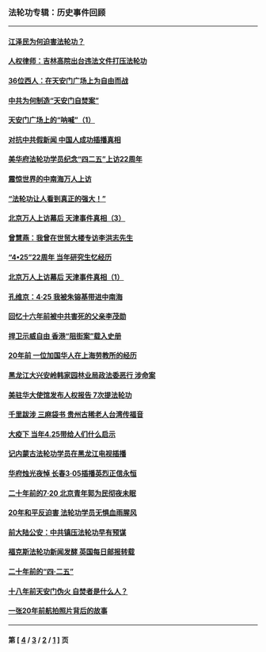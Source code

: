 ### 法轮功专辑：历史事件回顾
---
#### [江泽民为何迫害法轮功？](../../pages/nf5793/n13876324.md?02250430) 
#### [人权律师：吉林高院出台违法文件打压法轮功](../../pages/nf5793/n13825665.md?02250430) 
#### [36位西人：在天安门广场上为自由而战](../../pages/nf5793/n13390029.md?02250430) 
#### [中共为何制造“天安门自焚案”](../../pages/nf5793/n13183270.md?02250430) 
#### [天安门广场上的“呐喊”（1）](../../pages/nf5793/n13105277.md?02250430) 
#### [对抗中共假新闻 中国人成功插播真相](../../pages/nf5793/n12910618.md?02250430) 
#### [美华府法轮功学员纪念“四二五”上访22周年](../../pages/nf5793/n12904445.md?02250430) 
#### [震惊世界的中南海万人上访](../../pages/nf5793/n12903976.md?02250430) 
#### [“法轮功让人看到真正的强大！”](../../pages/nf5793/n12903195.md?02250430) 
#### [北京万人上访幕后 天津事件真相（3）](../../pages/nf5793/n12902807.md?02250430) 
#### [曾慧燕：我曾在世贸大楼专访李洪志先生](../../pages/nf5793/n12898729.md?02250430) 
#### [“4•25”22周年 当年研究生忆经历](../../pages/nf5793/n12894152.md?02250430) 
#### [北京万人上访幕后 天津事件真相（1）](../../pages/nf5793/n12885174.md?02250430) 
#### [孔维京：4·25 我被朱镕基带进中南海](../../pages/nf5793/n12864987.md?02250430) 
#### [回忆十六年前被中共害死的父亲李茂勋](../../pages/nf5793/n12880270.md?02250430) 
#### [捍卫示威自由 香港“阻街案”载入史册](../../pages/nf5793/n12811245.md?02250430) 
#### [20年前 一位加国华人在上海劳教所的经历](../../pages/nf5793/n12707932.md?02250430) 
#### [黑龙江大兴安岭韩家园林业局政法委恶行 涉命案](../../pages/nf5793/n12622815.md?02250430) 
#### [美驻华大使馆发布人权报告 7次提法轮功](../../pages/nf5793/n12520541.md?02250430) 
#### [千里跋涉 三麻袋书 贵州古稀老人台湾传福音](../../pages/nf5793/n12198750.md?02250430) 
#### [大疫下 当年4.25带给人们什么启示](../../pages/nf5793/n12058565.md?02250430) 
#### [记内蒙古法轮功学员在黑龙江电视插播](../../pages/nf5793/n11699194.md?02250430) 
#### [华府烛光夜悼 长春3·05插播英烈正信永恒](../../pages/nf5793/n11397432.md?02250430) 
#### [二十年前的7·20 北京青年郭为民彻夜未眠](../../pages/nf5793/n11354195.md?02250430) 
#### [20年和平反迫害 法轮功学员无惧血雨腥风](../../pages/nf5793/n11348279.md?02250430) 
#### [前大陆公安：中共镇压法轮功早有预谋](../../pages/nf5793/n11352168.md?02250430) 
#### [福克斯法轮功新闻发酵  英国每日邮报转载](../../pages/nf5793/n11285952.md?02250430) 
#### [二十年前的“四·二五”](../../pages/nf5793/n11207639.md?02250430) 
#### [十八年前天安门伪火 自焚者是什么人？](../../pages/nf5793/n10996556.md?02250430) 
#### [一张20年前航拍照片背后的故事](../../pages/nf5793/n10693797.md?02250430) 

---
#### 第 [ [4](./4.md?02250430) / [3](./3.md?02250430) / [2](./2.md?02250430) / [1](./1.md?02250430) ] 页
